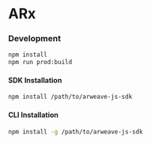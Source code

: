 # ARx

### Development

```bash
npm install
npm run prod:build
```

#### SDK Installation

```bash
npm install /path/to/arweave-js-sdk
```

#### CLI Installation

```bash
npm install -g /path/to/arweave-js-sdk
```